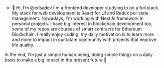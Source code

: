 - 👋 Hi, I’m @edsadev
I'm a frontend developer studying to be a full stack. My stack for web development is React for UI and Redux por state management. Nowadays, I'm working with NextJs framework in personal projects. I have big interest in blockchain development too, some of my repos are courses of smart contracts for Ethereum Blockchain. I really enjoy coding, my daily motivation is to learn more and more to impact in our latam community with projects that improve life quality.

In the end, I'm just a simple human being, doing simple things on a daily basis to make a big impact in the present future 🚀

<!---
edsadev/edsadev is a ✨ special ✨ repository because its `README.md` (this file) appears on your GitHub profile.
You can click the Preview link to take a look at your changes.
--->
